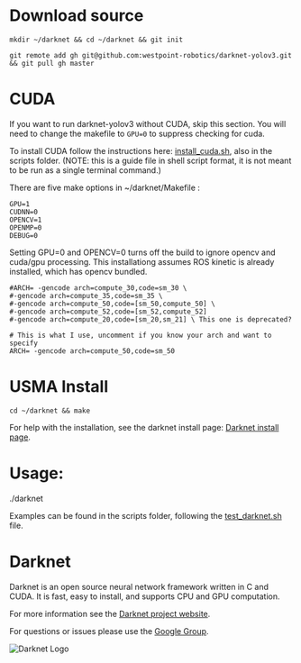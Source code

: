 # Download source #
`mkdir ~/darknet && cd ~/darknet && git init`

`git remote add gh git@github.com:westpoint-robotics/darknet-yolov3.git && git pull gh master `

# CUDA #
If you want to run darknet-yolov3 without CUDA, skip this section.  You will need to change the makefile to `GPU=0` to suppress checking for cuda.

To install CUDA follow the instructions here: [install_cuda.sh](https://github.com/westpoint-robotics/darknet-yolov3/blob/master/scripts/install_cuda.sh), also in the scripts folder.  (NOTE: this is a guide file in shell script format, it is not meant to be run as a single terminal command.)

There are five make options in ~/darknet/Makefile :

`GPU=1`  
`CUDNN=0`  
`OPENCV=1`  
`OPENMP=0`  
`DEBUG=0`  

Setting GPU=0 and OPENCV=0 turns off the build to ignore opencv and cuda/gpu processing.  This installationg assumes ROS kinetic is already installed, which has opencv bundled.

`#ARCH= -gencode arch=compute_30,code=sm_30 \ `  
`#-gencode arch=compute_35,code=sm_35 \  `  
`#-gencode arch=compute_50,code=[sm_50,compute_50] \`  
`#-gencode arch=compute_52,code=[sm_52,compute_52]`  
`#-gencode arch=compute_20,code=[sm_20,sm_21] \ This one is deprecated?`  

`# This is what I use, uncomment if you know your arch and want to specify`  
`ARCH= -gencode arch=compute_50,code=sm_50`  


# USMA Install #

`cd ~/darknet && make`

For help with the installation, see the darknet install page: [Darknet install page](https://pjreddie.com/darknet/install/).


# Usage:
./darknet <function>

Examples can be found in the scripts folder, following the [test_darknet.sh](https://github.com/westpoint-robotics/darknet-yolov3/blob/master/scripts/test_darknet.sh) file.



# Darknet #
Darknet is an open source neural network framework written in C and CUDA. It is fast, easy to install, and supports CPU and GPU computation.

For more information see the [Darknet project website](http://pjreddie.com/darknet).

For questions or issues please use the [Google Group](https://groups.google.com/forum/#!forum/darknet).

![Darknet Logo](http://pjreddie.com/media/files/darknet-black-small.png)

